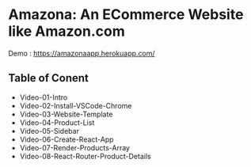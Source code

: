 # Amazona: An ECommerce Website like Amazon.com

Demo : https://amazonaapp.herokuapp.com/

## Table of Conent

- Video-01-Intro
- Video-02-Install-VSCode-Chrome
- Video-03-Website-Template
- Video-04-Product-List
- Video-05-Sidebar
- Video-06-Create-React-App
- Video-07-Render-Products-Array
- Video-08-React-Router-Product-Details
